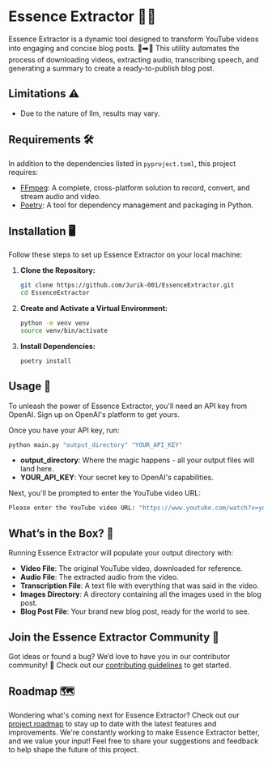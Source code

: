 # Essence Extractor 📜✨

Essence Extractor is a dynamic tool designed to transform YouTube videos into engaging and concise blog posts. 🎥➡️📄 This utility automates the process of downloading videos, extracting audio, transcribing speech, and generating a summary to create a ready-to-publish blog post.

## Limitations ⚠️
- Due to the nature of llm, results may vary.

## Requirements 🛠️
In addition to the dependencies listed in `pyproject.toml`, this project requires:
- [FFmpeg](https://ffmpeg.org/download.html): A complete, cross-platform solution to record, convert, and stream audio and video.
- [Poetry](https://python-poetry.org/docs/#installation): A tool for dependency management and packaging in Python.

## Installation 🖥️

Follow these steps to set up Essence Extractor on your local machine:

1. **Clone the Repository:** 
   ```bash
   git clone https://github.com/Jurik-001/EssenceExtractor.git
   cd EssenceExtractor
   ```

2. **Create and Activate a Virtual Environment:** 
   ```bash
   python -m venv venv
   source venv/bin/activate
   ```

3. **Install Dependencies:** 
   ```bash
   poetry install
   ```

## Usage 🚀

To unleash the power of Essence Extractor, you'll need an API key from OpenAI. Sign up on OpenAI's platform to get yours.

Once you have your API key, run:
```bash
python main.py "output_directory" "YOUR_API_KEY"
```
- **output_directory**: Where the magic happens - all your output files will land here.
- **YOUR_API_KEY**: Your secret key to OpenAI's capabilities.

Next, you'll be prompted to enter the YouTube video URL:
```bash
Please enter the YouTube video URL: "https://www.youtube.com/watch?v=yourvideoid"
```

## What’s in the Box? 🎁

Running Essence Extractor will populate your output directory with:
- **Video File**: The original YouTube video, downloaded for reference.
- **Audio File**: The extracted audio from the video.
- **Transcription File**: A text file with everything that was said in the video.
- **Images Directory**: A directory containing all the images used in the blog post.
- **Blog Post File**: Your brand new blog post, ready for the world to see.

## Join the Essence Extractor Community 🤝

Got ideas or found a bug? We’d love to have you in our contributor community! 🚀 Check out our [contributing guidelines](.github/CONTRIBUTING.md) to get started.

## Roadmap 🗺️

Wondering what's coming next for Essence Extractor? Check out our [project roadmap](https://github.com/users/Jurik-001/projects/1) to stay up to date with the latest features and improvements. We're constantly working to make Essence Extractor better, and we value your input! Feel free to share your suggestions and feedback to help shape the future of this project.